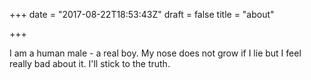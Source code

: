 +++
date = "2017-08-22T18:53:43Z"
draft = false
title = "about"

+++

I am a human male - a real boy.  My nose does not grow if I lie but I feel really bad about it.  I'll stick to the truth.
